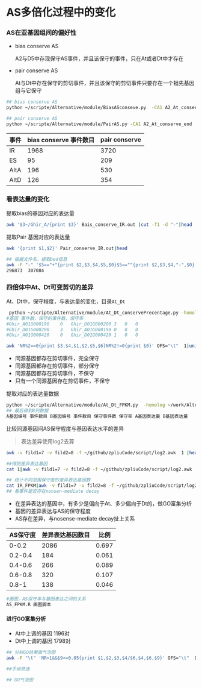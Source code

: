# AS多倍化过程中的变化



### AS在亚基因组间的偏好性

+ bias conserve AS

  A2与D5中存现保守AS事件，并且该保守的事件，只在At或者Dt中才存在

+ pair conserve AS

  At与Dt中存在保守的剪切事件，并且该保守的剪切事件只要存在一个祖先基因组与它保守

```bash
## bias conserve AS
python ~/scripte/Alternative/module/BiasASconseve.py  -CA1 A2_At_conserve_end -CA2 D5_Dt_conserve_end  -PCA1 A2_D5_conserve_end  -PCA2 At_Dt_conserve_end  -o Bais_conserve_IR.out

## pair conserve AS
python ~/scripte/Alternative/module/PairAS.py -CA1 A2_At_conserve_end  -CA2 D5_Dt_conserve_end  -PCA1 At_Dt_conserve_end  -o Pair_conserve_IR.out
```

| 事件 | bias conserve 事件数目 | pair conserve |
| ---- | ---------------------- | ------------- |
| IR   | 1968                   | 3720          |
| ES   | 95                     | 209           |
| AltA | 196                    | 530           |
| AltD | 126                    | 354           |



### 看表达量的变化

提取bias的基因对应的表达量

```bash
awk '$3~/Ghir_A/{print $3}' Bais_conserve_IR.out |cut -f1 -d "-"|head
```



提取Pair 基因对应的表达量

```bash
awk '{print $1,$2}' Pair_conserve_IR.out|head

## 根据文件名，提取bed信息
awk -F "-" '$5=="+"{print $2,$3,$4,$5,$0}$5==""{print $2,$3,$4,"-",$0}' OFS="\t"  >Bais_conserve.bed
296873	307084
```



### 四倍体中At、Dt可变剪切的差异

At、Dt中，保守程度，与表达量的变化，目录`At_Dt`

```bash
 python ~/scripte/Alternative/module/At_Dt_conservePrecentage.py -homolog ~/work/Alternative/result/homologo/homologGene/At_vs_Dt_collinerity.txt  -isform ./IR_count  -AS  ./../blastdb/IR/At_Dt_conserve_end -o 
#基因 事件数，保守的事件数，保守率
#Ghir_A01G000190	0	Ghir_D01G000200	3	0	0
#Ghir_D01G000200	3	Ghir_A01G000190	0	0	0
#Ghir_A01G000420	0	Ghir_D01G000420	1	0	0

awk 'NR%2==0{print $3,$4,$1,$2,$5,$6}NR%2!=0{print $0}' OFS="\t"  1|uniq >conserve_precentage_IR.txt
```

+ 同源基因都存在剪切事件，完全保守
+ 同源基因都存在剪切事件，部分保守
+ 同源基因都存在剪切事件，不保守
+ 只有一个同源基因存在剪切事件，不保守

提取对应的表达量数据

```bash
python ~/scripte/Alternative/module/At_Dt_FPKM.py  -homolog ~/work/Alternative/result/homologo/homologGene/At_vs_Dt_collinerity.txt  -FPKM ~/work/RNA-seq/hisat2_out/leaf/leaf_BAM/Gh/gene_fpkm.txt  -AS ./conserve_precentage_IR.txt  -o 1
## 最后得到8列数据
A基因编号 事件数目 B基因编号 事件数目 保守事件数 保守率 A基因表达量 B基因表达量
```

比较同源基因间AS保守程度与基因表达水平的差异

> 表达差异使用log2去算

```bash
awk -v fild1=7 -v fild2=8 -f ~/github/zpliuCode/script/log2.awk  1 |head

##得到差异表达基因
cat 1|awk -v fild1=7 -v fild2=8 -f ~/github/zpliuCode/script/log2.awk  |awk 'sqrt($9*$9)>=1{print $0}'

## 统计不同范围保守度的差异表达基因数
cat IR_FPKM|awk -v fild1=7 -v fild2=8 -f ~/github/zpliuCode/script/log2.awk  |awk 'sqrt($9*$9)>=1{print $0}'|awk '$6>=0&&$6<0.2{print $0"\t"0.1}$6>=0.2&&$6<0.4{print $0"\t"0.3}$6>=0.4&&$6<0.6{print $0"\t"0.5}$6>=0.6&&$6<0.8{print $0"\t"0.7}$6>=0.8&&$6<=1{print $0"\t"0.9}'
## 看事件是否存在nonsen-mediate decay

```

+ 在差异表达的基因中，有多少是偏向于At、多少偏向于Dt的，做GO富集分析
+ 基因的差异表达与AS的保守程度
+ AS存在差异，与nosense-mediate decay扯上关系

| AS保守度 | 差异表达基因数目 | 比例  |
| -------- | ---------------- | ----- |
| 0-0.2    | 2086             | 0.697 |
| 0.2-0.4  | 184              | 0.061 |
| 0.4-0.6  | 266              | 0.089 |
| 0.6-0.8  | 320              | 0.107 |
| 0.8-1    | 138              | 0.046 |

```bash
#画图，AS保守率与基因表达之间的关系
AS_FPKM.R 画图脚本
```

#### 进行GO富集分析

+ At中上调的基因 1196对
+ Dt中上调的基因 1798对

```bash
## 分析GO结果画气泡图
awk -F "\t" 'NR>1&&$9<=0.05{print $1,$2,$3,$4/$6,$4,$6,$9}' OFS="\t"  DtUp.txt >DtUp.plot

##手动筛选

## GO气泡图

```









